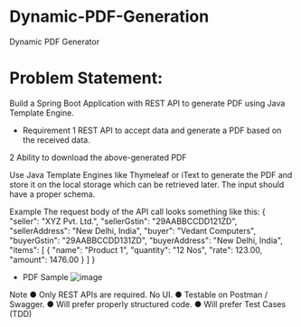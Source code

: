 # Dynamic-PDF-Generation
Dynamic PDF Generator

# Problem Statement:

Build a Spring Boot Application with REST API to generate PDF using Java Template Engine.

- Requirement
1 REST API to accept data and generate a PDF based on the received data.

2 Ability to download the above-generated PDF

Use Java Template Engines like Thymeleaf or iText to generate the PDF and store it on
the local storage which can be retrieved later. The input should have a proper schema.

Example
The request body of the API call looks something like this:
{
"seller": "XYZ Pvt. Ltd.",
"sellerGstin": "29AABBCCDD121ZD",
"sellerAddress": "New Delhi, India",
"buyer": "Vedant Computers",
"buyerGstin": "29AABBCCDD131ZD",
"buyerAddress": "New Delhi, India",
"items": [
{
"name": "Product 1",
"quantity": "12 Nos",
"rate": 123.00,
"amount": 1476.00
}
]
}

- PDF Sample
![image](https://user-images.githubusercontent.com/91825705/221169805-277d8ffe-4eca-4535-b7be-76344ae531b0.png)


Note
● Only REST APIs are required. No UI.
● Testable on Postman / Swagger.
● Will prefer properly structured code.
● Will prefer Test Cases (TDD)
